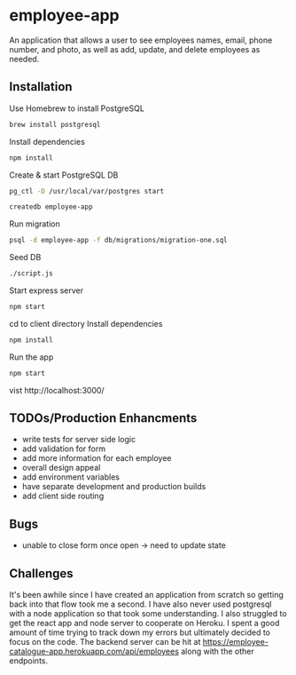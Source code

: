 # employee-app
An application that allows a user to see employees names, email, phone number, and photo, as well as add, update, and delete employees as needed.

## Installation

Use Homebrew to install PostgreSQL
```bash
brew install postgresql
```
Install dependencies
```bash
npm install
```
Create & start PostgreSQL DB
```bash
pg_ctl -D /usr/local/var/postgres start
```
```bash
createdb employee-app
```
Run migration
```bash
psql -d employee-app -f db/migrations/migration-one.sql
```
Seed DB
```bash
./script.js
```
Start express server
```bash
npm start
```

cd to client directory
Install dependencies
```bash
npm install
```
Run the app
```bash
npm start
```
vist http://localhost:3000/

## TODOs/Production Enhancments
- write tests for server side logic
- add validation for form
- add more information for each employee
- overall design appeal
- add environment variables
- have separate development and production builds
- add client side routing

## Bugs
- unable to close form once open -> need to update state

## Challenges
It's been awhile since I have created an application from scratch so getting back into that flow took me a second. I have also never used postgresql with a node application so that took some understanding.  I also struggled to get the react app and node server to cooperate on Heroku. I spent a good amount of time trying to track down my errors but ultimately decided to focus on the code. The backend server can be hit at https://employee-catalogue-app.herokuapp.com/api/employees along with the other endpoints. 
